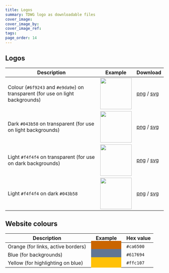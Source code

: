 ```yaml
---
title: Logos
summary: TDWG logo as downloadable files
cover_image:
cover_image_by:
cover_image_ref:
tags:
page_order: 14
---
```


## Logos

Description | Example | Download
--- | --- | ---
Colour (`#6f9243` and `#e9da9e`) on transparent (for use on light backgrounds) | <img src="{static}tdwg_logo.svg" width="100"> | [png]({static}tdwg_logo.png) / [svg]({static}tdwg_logo.svg)
Dark `#043b58` on transparent (for use on light backgrounds) | <img src="{static}tdwg_logo_dark_on_transparent.svg" width="100"> | [png]({static}tdwg_logo_dark_on_transparent.png) / [svg]({static}tdwg_logo_dark_on_transparent.svg)
Light `#f4f4f4` on transparent (for use on dark backgrounds) | <img src="{static}tdwg_logo_light_on_transparent.svg" width="100"> | [png]({static}tdwg_logo_light_on_transparent.png) / [svg]({static}tdwg_logo_light_on_transparent.svg)
Light `#f4f4f4` on dark `#043b58` | <img src="{static}tdwg_logo_light_on_dark.svg" width="100"> | [png]({static}tdwg_logo_light_on_dark.png) / [svg]({static}tdwg_logo_light_on_dark.svg)

## Website colours

Description | Example | Hex value
--- | --- | ---
Orange (for links, active borders) | <span style="background-color: #ca6500; padding: 0.5rem 3rem;"></span> | `#ca6500`
Blue (for backgrounds) | <span style="background-color: #617694; padding: 0.5rem 3rem;"></span> | `#617694`
Yellow (for highlighting on blue) | <span style="background-color: #ffc107; padding: 0.5rem 3rem;"></span> | `#ffc107`
